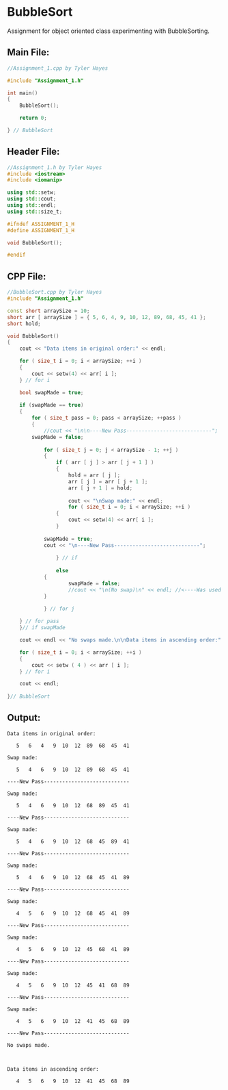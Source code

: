 # BubbleSort
Assignment for object oriented class experimenting with BubbleSorting.

## Main File:

```C++
//Assignment_1.cpp by Tyler Hayes

#include "Assignment_1.h"

int main()
{
    BubbleSort();

    return 0;

} // BubbleSort
```

## Header File:

```C++
//Assignment_1.h by Tyler Hayes
#include <iostream>
#include <iomanip>

using std::setw;
using std::cout;
using std::endl;
using std::size_t;

#ifndef ASSIGNMENT_1_H
#define ASSIGNMENT_1_H

void BubbleSort();

#endif
```

## CPP File:

```C++
//BubbleSort.cpp by Tyler Hayes
#include "Assignment_1.h"

const short arraySize = 10;
short arr [ arraySize ] = { 5, 6, 4, 9, 10, 12, 89, 68, 45, 41 };
short hold;

void BubbleSort()
{
    cout << "Data items in original order:" << endl;

    for ( size_t i = 0; i < arraySize; ++i )
    {
        cout << setw(4) << arr[ i ];
    } // for i

    bool swapMade = true;
		
    if (swapMade == true)
    {	
        for ( size_t pass = 0; pass < arraySize; ++pass )
    	{	
    	    //cout << "\n\n----New Pass----------------------------";
	    swapMade = false;
			
       	    for ( size_t j = 0; j < arraySize - 1; ++j )
            {
                if ( arr [ j ] > arr [ j + 1 ] )
            	{
                    hold = arr [ j ];
                    arr [ j ] = arr [ j + 1 ];
                    arr [ j + 1 ] = hold; 
                	
                    cout << "\nSwap made:" << endl;
                    for ( size_t i = 0; i < arraySize; ++i )
    		    {
        	        cout << setw(4) << arr[ i ];
    		    }
                	
		    swapMade = true;
		    cout << "\n----New Pass----------------------------";
					
                } // if
            	
                else
	        {
            	    swapMade = false;
            	    //cout << "\n(No swap)\n" << endl; //<----Was used to check computation
	        }

            } // for j
        	
	} // for pass
    }// if swapMade

    cout << endl << "No swaps made.\n\nData items in ascending order:" << endl;

    for ( size_t i = 0; i < arraySize; ++i )
    {
    	cout << setw ( 4 ) << arr [ i ];
    } // for i

    cout << endl;
    	
}// BubbleSort
```
## Output:

`Data items in original order:`

`   5   6   4   9  10  12  89  68  45  41`

`Swap made:`

`   5   4   6   9  10  12  89  68  45  41`

`----New Pass----------------------------`

`Swap made:`

`   5   4   6   9  10  12  68  89  45  41`

`----New Pass----------------------------`

`Swap made:`

`   5   4   6   9  10  12  68  45  89  41`

`----New Pass----------------------------`

`Swap made:`

`   5   4   6   9  10  12  68  45  41  89`

`----New Pass----------------------------`

`Swap made:`

`   4   5   6   9  10  12  68  45  41  89`

`----New Pass----------------------------`

`Swap made:`

`   4   5   6   9  10  12  45  68  41  89`

`----New Pass----------------------------`

`Swap made:`

`   4   5   6   9  10  12  45  41  68  89`

`----New Pass----------------------------`

`Swap made:`

`   4   5   6   9  10  12  41  45  68  89`

`----New Pass----------------------------`

`No swaps made.`

` `

`Data items in ascending order:`

`   4   5   6   9  10  12  41  45  68  89`
